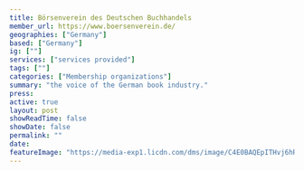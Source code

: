 ```yaml
---
title: Börsenverein des Deutschen Buchhandels
member_url: https://www.boersenverein.de/
geographies: ["Germany"]
based: ["Germany"]
ig: [""] 
services: ["services provided"] 
tags: [""]
categories: ["Membership organizations"]
summary: "the voice of the German book industry."
press:
active: true
layout: post
showReadTime: false
showDate: false
permalink: ""
date: 
featureImage: "https://media-exp1.licdn.com/dms/image/C4E0BAQEpITHvj6hRDA/company-logo_200_200/0/1658150886212?e=2147483647&v=beta&t=rqSuxsFj0l02I601O2a7iAYkV-hKVsoHuCQafbGawlU"
---
```

